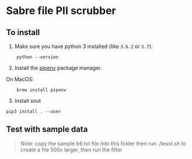 # Sabre file PII scrubber

## To install

1. Make sure you have python 3 installed (like `3.6.2` or `3.7`):

```
	python --version
```

2. Install the [pipenv](https://pipenv.readthedocs.io/en/latest/) package manager.

On MacOS:

```
	brew install pipenv
```

3. Install xout

```
pip3 install . --user
```



## Test with sample data
> Note: copy the sample b6.txt file into this folder
> then run ./tesst.sh to create a file 500x larger, then run the filter
